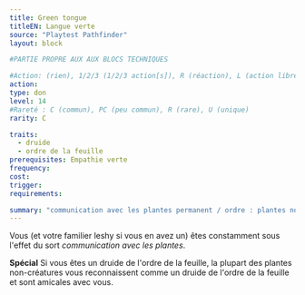 ```yaml
---
title: Green tongue
titleEN: Langue verte
source: "Playtest Pathfinder"
layout: block

#PARTIE PROPRE AUX AUX BLOCS TECHNIQUES

#Action: (rien), 1/2/3 (1/2/3 action[s]), R (réaction), L (action libre)
action: 
type: don
level: 14
#Rareté : C (commun), PC (peu commun), R (rare), U (unique)
rarity: C

traits:
  - druide
  - ordre de la feuille
prerequisites: Empathie verte
frequency: 
cost:
trigger: 
requirements:

summary: "communication avec les plantes permanent / ordre : plantes non-créatures amicales"
---
```


Vous (et votre familier leshy si vous en avez un) êtes constamment sous l'effet du sort *communication avec les plantes*.

**Spécial** Si vous êtes un druide de l'ordre de la feuille, la plupart des plantes non-créatures vous reconnaissent comme un druide de l'ordre de la feuille et sont amicales avec vous.